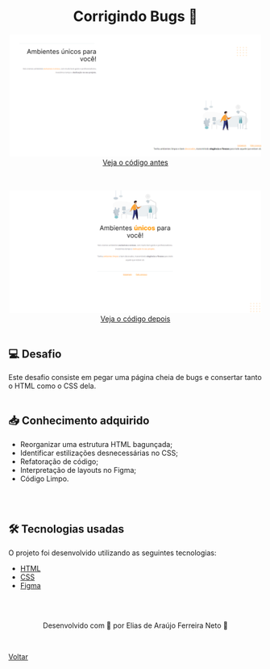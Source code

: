 <h1 align="center">Corrigindo Bugs 🔧</h1>



<div align="center" style="margin-bottom: 30px">
    <img src="./demonstracao_antes.png" style="width:500px;"> <br>  
    <a href="https://github.com/Elias-Neto/Explorer/tree/main/nivel-02/stage-02/desafios/corrigindo_bugs_01/antes"> Veja o código antes</a>
</div>

<br>

<div align="center">
    <img src="./demonstracao_depois.png" style="width:500px;"> <br>   
    <a href="https://github.com/Elias-Neto/Explorer/tree/main/nivel-02/stage-02/desafios/corrigindo_bugs_01/depois"> Veja o código depois</a>
</div>


<br>

<h2> 💻 Desafio </h2>
Este desafio consiste em pegar uma página cheia de bugs e consertar tanto o HTML como o CSS dela.

<br>
<br>

<h2> 📥 Conhecimento adquirido </h2>

* Reorganizar uma estrutura HTML bagunçada;
* Identificar estilizações desnecessárias no CSS;
* Refatoração de código;
* Interpretação de layouts no Figma;
* Código Limpo.

<br>
<br>

<h2> 🛠 Tecnologias usadas </h2>

O projeto foi desenvolvido utilizando as seguintes tecnologias:

- [HTML](https://www.w3schools.com/html/)
- [CSS](https://www.w3schools.com/css/default.asp)
- [Figma](https://www.figma.com/design/)

<br>
<br>

<p align="center"> Desenvolvido com 💜 por Elias de Araújo Ferreira Neto 👋 <p>

<br>

<a href="../README.md">Voltar</a>
